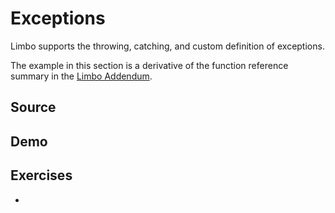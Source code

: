 # Exceptions

Limbo supports the throwing, catching, and custom definition of exceptions. 

The example in this section is a derivative of the function reference summary in the [Limbo Addendum](http://www.vitanuova.com/inferno/papers/addendum.pdf). 

## Source

### 



## Demo



## Exercises

- 
